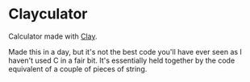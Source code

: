 # Clayculator

Calculator made with [Clay](https://github.com/nicbarker/clay).

Made this in a day, but it's not the best code you'll have ever seen as I haven't used C in a fair bit. It's essentially held together by the code equivalent of a couple of pieces of string.